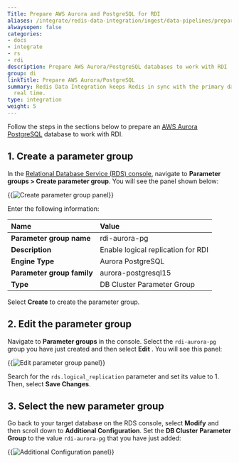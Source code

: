 ```yaml
---
Title: Prepare AWS Aurora and PostgreSQL for RDI
aliases: /integrate/redis-data-integration/ingest/data-pipelines/prepare-dbs/my-sql-mariadb/
alwaysopen: false
categories:
- docs
- integrate
- rs
- rdi
description: Prepare AWS Aurora/PostgreSQL databases to work with RDI
group: di
linkTitle: Prepare AWS Aurora/PostgreSQL
summary: Redis Data Integration keeps Redis in sync with the primary database in near
  real time.
type: integration
weight: 5
---
```


Follow the steps in the sections below to prepare an
[AWS Aurora PostgreSQL](https://docs.aws.amazon.com/AmazonRDS/latest/AuroraUserGuide/CHAP_GettingStartedAurora.CreatingConnecting.AuroraPostgreSQL.html)
database to work with RDI.

## 1. Create a parameter group

In the [Relational Database Service (RDS) console](https://console.aws.amazon.com/rds/),
navigate to **Parameter groups > Create parameter group**. You will see the panel shown
below:

{{<image filename="images/rdi/ingest/prepsrc/aurora-pgsql/CreateParamGroup.jpg" alt="Create parameter group panel" >}}

Enter the following information:

| Name | Value |
| :-- | :-- |
| **Parameter group name**  | rdi-aurora-pg |
| **Description**  | Enable logical replication for RDI |
| **Engine Type**  | Aurora PostgreSQL |
| **Parameter group family**  | aurora-postgresql15 |
| **Type**  | DB Cluster Parameter Group |

Select **Create** to create the parameter group.

## 2. Edit the parameter group

Navigate to **Parameter groups** in the console. Select the `rdi-aurora-pg`
group you have just created and then select **Edit** . You will see this panel:

{{<image filename="images/rdi/ingest/prepsrc/aurora-pgsql/EditParamGroup.jpg" alt="Edit parameter group panel" >}}

Search for the `rds.logical_replication` parameter and set its value to 1. Then,
select **Save Changes**.

## 3. Select the new parameter group

Go back to your target database on the RDS console, select **Modify** and then
scroll down to **Additional Configuration**. Set
the **DB Cluster Parameter Group** to the value `rdi-aurora-pg` that you have just added:

{{<image filename="images/rdi/ingest/prepsrc/aurora-pgsql/CreateDB6.jpg" alt="Additional Configuration panel" >}}
